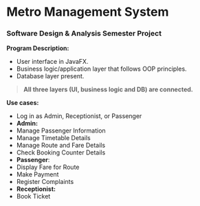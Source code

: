 # Metro Management System
### Software Design & Analysis Semester Project

**Program Description:**
* User interface in JavaFX.
* Business logic/application layer that follows OOP principles.
* Database layer present.
> **All three layers (UI, business logic and DB) are connected.**

**Use cases:**
* Log in as Admin, Receptionist, or Passenger
* **Admin:**
* Manage Passenger Information
* Manage Timetable Details
* Manage Route and Fare Details
* Check Booking Counter Details
*  **Passenger**:
* Display Fare for Route
* Make Payment
* Register Complaints
* **Receptionist:**
* Book Ticket
